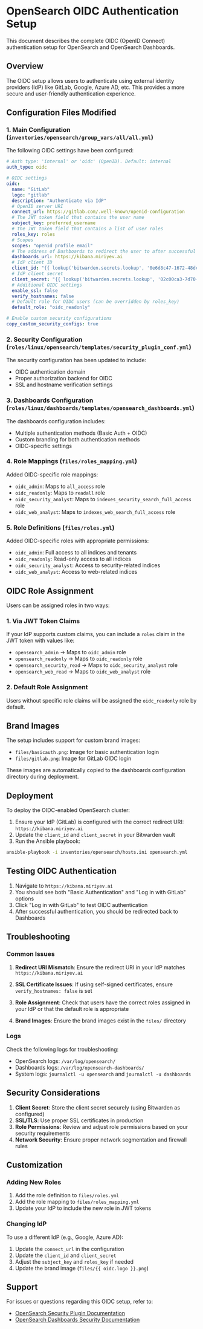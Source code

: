 # OpenSearch OIDC Authentication Setup

This document describes the complete OIDC (OpenID Connect) authentication setup for OpenSearch and OpenSearch Dashboards.

## Overview

The OIDC setup allows users to authenticate using external identity providers (IdP) like GitLab, Google, Azure AD, etc. This provides a more secure and user-friendly authentication experience.

## Configuration Files Modified

### 1. Main Configuration (`inventories/opensearch/group_vars/all/all.yml`)

The following OIDC settings have been configured:

```yaml
# Auth type: 'internal' or 'oidc' (OpenID). Default: internal
auth_type: oidc

# OIDC settings
oidc:
  name: "GitLab"
  logo: "gitlab"
  description: "Authenticate via IdP"
  # OpenID server URI
  connect_url: https://gitlab.com/.well-known/openid-configuration
  # The JWT token field that contains the user name
  subject_key: preferred_username
  # the JWT token field that contains a list of user roles
  roles_key: roles
  # Scopes
  scopes: "openid profile email"
  # The address of Dashboards to redirect the user to after successful authentication
  dashboards_url: https://kibana.miriyev.ai
  # IdP client ID
  client_id: "{{ lookup('bitwarden.secrets.lookup', '0e6d8c47-1672-48dc-af58-b2de009c2b9a') }}"
  # IdP client secret
  client_secret: "{{ lookup('bitwarden.secrets.lookup', '02c00ca3-7d70-45f3-aa72-b2de009c478f') }}"
  # Additional OIDC settings
  enable_ssl: false
  verify_hostnames: false
  # Default role for OIDC users (can be overridden by roles_key)
  default_role: "oidc_readonly"

# Enable custom security configurations
copy_custom_security_configs: true
```

### 2. Security Configuration (`roles/linux/opensearch/templates/security_plugin_conf.yml`)

The security configuration has been updated to include:

- OIDC authentication domain
- Proper authorization backend for OIDC
- SSL and hostname verification settings

### 3. Dashboards Configuration (`roles/linux/dashboards/templates/opensearch_dashboards.yml`)

The dashboards configuration includes:

- Multiple authentication methods (Basic Auth + OIDC)
- Custom branding for both authentication methods
- OIDC-specific settings

### 4. Role Mappings (`files/roles_mapping.yml`)

Added OIDC-specific role mappings:

- `oidc_admin`: Maps to `all_access` role
- `oidc_readonly`: Maps to `readall` role  
- `oidc_security_analyst`: Maps to `indexes_security_search_full_access` role
- `oidc_web_analyst`: Maps to `indexes_web_search_full_access` role

### 5. Role Definitions (`files/roles.yml`)

Added OIDC-specific roles with appropriate permissions:

- `oidc_admin`: Full access to all indices and tenants
- `oidc_readonly`: Read-only access to all indices
- `oidc_security_analyst`: Access to security-related indices
- `oidc_web_analyst`: Access to web-related indices

## OIDC Role Assignment

Users can be assigned roles in two ways:

### 1. Via JWT Token Claims

If your IdP supports custom claims, you can include a `roles` claim in the JWT token with values like:
- `opensearch_admin` → Maps to `oidc_admin` role
- `opensearch_readonly` → Maps to `oidc_readonly` role
- `opensearch_security_read` → Maps to `oidc_security_analyst` role
- `opensearch_web_read` → Maps to `oidc_web_analyst` role

### 2. Default Role Assignment

Users without specific role claims will be assigned the `oidc_readonly` role by default.

## Brand Images

The setup includes support for custom brand images:

- `files/basicauth.png`: Image for basic authentication login
- `files/gitlab.png`: Image for GitLab OIDC login

These images are automatically copied to the dashboards configuration directory during deployment.

## Deployment

To deploy the OIDC-enabled OpenSearch cluster:

1. Ensure your IdP (GitLab) is configured with the correct redirect URI: `https://kibana.miriyev.ai`
2. Update the `client_id` and `client_secret` in your Bitwarden vault
3. Run the Ansible playbook:

```bash
ansible-playbook -i inventories/opensearch/hosts.ini opensearch.yml
```

## Testing OIDC Authentication

1. Navigate to `https://kibana.miriyev.ai`
2. You should see both "Basic Authentication" and "Log in with GitLab" options
3. Click "Log in with GitLab" to test OIDC authentication
4. After successful authentication, you should be redirected back to Dashboards

## Troubleshooting

### Common Issues

1. **Redirect URI Mismatch**: Ensure the redirect URI in your IdP matches `https://kibana.miriyev.ai`

2. **SSL Certificate Issues**: If using self-signed certificates, ensure `verify_hostnames: false` is set

3. **Role Assignment**: Check that users have the correct roles assigned in your IdP or that the default role is appropriate

4. **Brand Images**: Ensure the brand images exist in the `files/` directory

### Logs

Check the following logs for troubleshooting:

- OpenSearch logs: `/var/log/opensearch/`
- Dashboards logs: `/var/log/opensearch-dashboards/`
- System logs: `journalctl -u opensearch` and `journalctl -u dashboards`

## Security Considerations

1. **Client Secret**: Store the client secret securely (using Bitwarden as configured)
2. **SSL/TLS**: Use proper SSL certificates in production
3. **Role Permissions**: Review and adjust role permissions based on your security requirements
4. **Network Security**: Ensure proper network segmentation and firewall rules

## Customization

### Adding New Roles

1. Add the role definition to `files/roles.yml`
2. Add the role mapping to `files/roles_mapping.yml`
3. Update your IdP to include the new role in JWT tokens

### Changing IdP

To use a different IdP (e.g., Google, Azure AD):

1. Update the `connect_url` in the configuration
2. Update the `client_id` and `client_secret`
3. Adjust the `subject_key` and `roles_key` if needed
4. Update the brand image (`files/{{ oidc.logo }}.png`)

## Support

For issues or questions regarding this OIDC setup, refer to:

- [OpenSearch Security Plugin Documentation](https://opensearch.org/docs/latest/security-plugin/configuration/openid-connect/)
- [OpenSearch Dashboards Security Documentation](https://opensearch.org/docs/latest/dashboards/security/)
